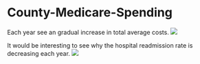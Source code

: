 # County-Medicare-Spending


Each year see an gradual increase in total average costs.
![](output_23_0.png)

It would be interesting to see why the hospital readmission rate is decreasing each year.
![](output_27_0.png)
